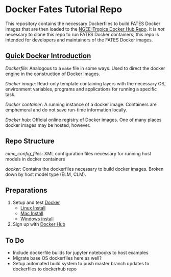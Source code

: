 # Docker Fates Tutorial Repo

This repository contains the necessary Dockerfiles to build FATES Docker images that are then loaded to the [NGEE-Tropics Docker Hub Repo](https://hub.docker.com/orgs/ngeetropics/repositories).  It is *not* necessary to clone this repo to run FATES Docker containers; this repo is intended for developers and maintainers of the FATES Docker images.

## [Quick Docker Introduction](https://docs.docker.com/engine/docker-overview/)

*Dockerfile*: Analogous to a `make` file in some ways.  Used to direct the docker engine in the construction of Docker images.  

*Docker image*: Read-only template containing layers with the necessary OS, environment variables, programs and applications for running a specific task.

*Docker container*: A running instance of a docker image.  Containers are emphemeral and do not save run-time information locally.

*Docker hub*: Official online registry of Docker images.  One of many places docker images may be hosted, however.


## Repo Structure

*cime_config_files*: XML configuration files necessary for running host models in docker containers

*docker*: Contains the dockerfiles necessary to build docker images.  Broken down by host model type (ELM, CLM).

## Preparations

1. Setup and test [Docker](https://docs.docker.com/install/)
    - [Linux Install](https://docs.docker.com/install/)
    - [Mac Install](https://docs.docker.com/docker-for-mac/)
    - [Windows install](https://docs.docker.com/docker-for-windows/)
2. Sign up with [Docker Hub](https://hub.docker.com/)

## To Do

- Include dockerfile builds for jupyter notebooks to host examples
- Migrate base OS dockerfiles here as well?
- Setup automated build system to push master branch updates to dockerfiles to dockerhub repo 